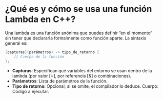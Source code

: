 # ¿Qué es y cómo se usa una función Lambda en C++?
Una lambda es una función anónima que puedes definir “en el momento” sin tener que declararla formalmente como función aparte.
La sintaxis general es:
```cpp
[capturas](parámetros) -> tipo_de_retorno {
    // Cuerpo de la función
};
```
- **Capturas**: Especifican qué variables del entorno se usan dentro de la lambda (por valor [=], por referencia [&] o combinaciones).
- **Parámetros**: Lista de parámetros de la función.
- **Tipo de retorno**: Opcional; si se omite, el compilador lo deduce.
Cuerpo: Código a ejecutar.